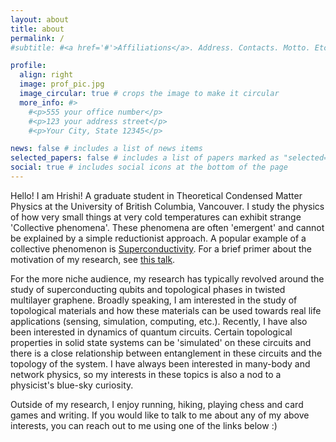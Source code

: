 ```yaml
---
layout: about
title: about
permalink: /
#subtitle: #<a href='#'>Affiliations</a>. Address. Contacts. Motto. Etc.

profile:
  align: right
  image: prof_pic.jpg
  image_circular: true # crops the image to make it circular
  more_info: #>
    #<p>555 your office number</p>
    #<p>123 your address street</p>
    #<p>Your City, State 12345</p>

news: false # includes a list of news items
selected_papers: false # includes a list of papers marked as "selected={true}"
social: true # includes social icons at the bottom of the page
---
```


Hello! I am Hrishi! A graduate student in Theoretical Condensed Matter Physics at the University of British Columbia, Vancouver. I study the physics of how very small things at very cold temperatures can exhibit strange 'Collective phenomena'. These phenomena are often 'emergent' and cannot be explained by a simple reductionist approach. A popular example of a collective phenomenon is [Superconductivity](https://en.wikipedia.org/wiki/Superconductivity). For a brief primer about the motivation of my research, see [this talk](https://www.youtube.com/watch?v=RzwUIrE3edI).

For the more niche audience, my research has typically revolved around the study of superconducting qubits and topological phases in twisted multilayer graphene. Broadly speaking, I am interested in the study of topological materials and how these materials can be used towards real life applications (sensing, simulation, computing, etc.). Recently, I have also been interested in dynamics of quantum circuits. Certain topological properties in solid state systems can be 'simulated' on these circuits and there is a close relationship between entanglement in these circuits and the topology of the system. I have always been interested in many-body and network physics, so my interests in these topics is also a nod to a physicist's blue-sky curiosity.

Outside of my research, I enjoy running, hiking, playing chess and card games and writing. If you would like to talk to me about any of my above interests, you can reach out to me using one of the links below :)
